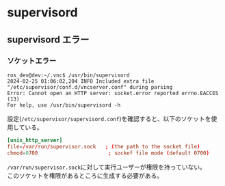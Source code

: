 # supervisord

## supervisord エラー

### ソケットエラー

```console
ros_dev@dev:~/.vnc$ /usr/bin/supervisord
2024-02-25 01:06:02,204 INFO Included extra file "/etc/supervisor/conf.d/vncserver.conf" during parsing
Error: Cannot open an HTTP server: socket.error reported errno.EACCES (13)
For help, use /usr/bin/supervisord -h
```

設定(`/etc/supervisor/supervisord.conf`)を確認すると、以下のソケットを使用している。

```conf
[unix_http_server]
file=/var/run/supervisor.sock   ; (the path to the socket file)
chmod=0700                       ; sockef file mode (default 0700)
```

`/var/run/supervisor.sock`に対して実行ユーザーが権限を持っていない。  
このソケットを権限があるところに生成する必要がある。
